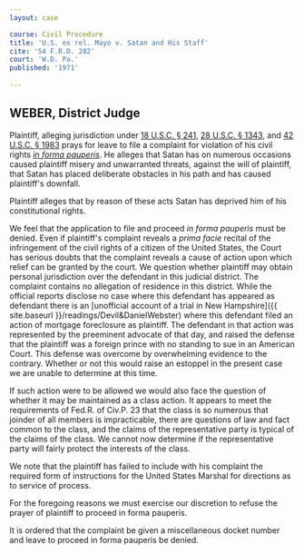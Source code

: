 ```yaml
---
layout: case

course: Civil Procedure 
title: 'U.S. ex rel. Mayo v. Satan and His Staff'
cite: '54 F.R.D. 282'
court: 'W.D. Pa.'
published: '1971'
    
---
```


## WEBER, District Judge

Plaintiff, alleging jurisdiction under [18 U.S.C. § 241](https://www.law.cornell.edu/uscode/text/18/241), [28 U.S.C. § 1343](https://www.law.cornell.edu/uscode/text/28/1343), and [42 U.S.C. § 1983](https://www.law.cornell.edu/uscode/text/42/1983) prays for leave to file a complaint for violation of his civil rights [_in forma pauperis_](https://www.law.cornell.edu/rules/frap/rule_24). He alleges that Satan has on numerous occasions caused plaintiff misery and unwarranted threats, against the will of plaintiff, that Satan has placed deliberate obstacles in his path and has caused plaintiff's downfall.

Plaintiff alleges that by reason of these acts Satan has deprived him of his constitutional rights.

We feel that the application to file and proceed _in forma pauperis_ must be denied. Even if plaintiff's complaint reveals a _prima facie_ recital of the infringement of the civil rights of a citizen of the United States, the Court has serious doubts that the complaint reveals a cause of action upon which relief can be granted by the court. We question whether plaintiff may obtain personal jurisdiction over the defendant in this judicial district. The complaint contains no allegation of residence in this district. While the official reports disclose no case where this defendant has appeared as defendant there is an [unofficial account of a trial in New Hampshire]({{ site.baseurl }}/readings/Devil&DanielWebster) where this defendant filed an action of mortgage foreclosure as plaintiff. The defendant in that action was represented by the preeminent advocate of that day, and raised the defense that the plaintiff was a foreign prince with no standing to sue in an American Court. This defense was overcome by overwhelming evidence to the contrary. Whether or not this would raise an estoppel in the present case we are unable to determine at this time.

If such action were to be allowed we would also face the question of whether it may be maintained as a class action. It appears to meet the requirements of Fed.R. of Civ.P. 23 that the class is so numerous that joinder of all members is impracticable, there are questions of law and fact common to the class, and the claims of the representative party is typical of the claims of the class. We cannot now determine if the representative party will fairly protect the interests of the class.

We note that the plaintiff has failed to include with his complaint the required form of instructions for the United States Marshal for directions as to service of process.

For the foregoing reasons we must exercise our discretion to refuse the prayer of plaintiff to proceed in forma pauperis.

It is ordered that the complaint be given a miscellaneous docket number and leave to proceed in forma pauperis be denied.